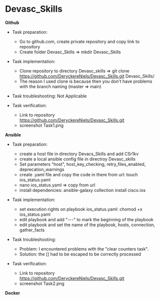 # Devasc_Skills
**Github**
* Task preparation:
    * Go to github.com, create private repository and copy link to repository
    * Create folder Devasc_Skills => mkdir Devasc_Skills
* Task implementation:
    * Clone repository to directory Devasc_skills => git clone https://github.com/DeryckereNiels/Devasc_Skills.git Devasc_Skills/
    * The reason I used clone is because then you don't have problems with the branch naming (master => main)

* Task troubleshooting: Not Applicable
* Task verification:  
    * Link to repository https://github.com/DeryckereNiels/Devasc_Skills.git
    * screenshot Task1.png

**Ansible**
* Task preparation:
    * create a host file in directory Devacs_Skills and add CSr1kv
    * create a local ansible config file in directroy Devasc_skills
    * Set parameters "host", host_key_checking, retry_files_enabled, deprecation_warnings
    * create .yaml file and copy the code in there from url: touch ios_status.yaml
    * nano ios_status.yaml => copy from url
    * install dependencies: ansible-galaxy collection install cisco.ios
    
* Task implementation:
    * set execution rights on playbook ios_status.yaml: chomod +x ios_status.yaml
    * edit playbook and add "---" to mark the beginning of the playbook
    * edit playbook and set the name of the playbook, hosts, connection, gather_facts
    

* Task troubleshooting:
    * Problem: I encountered problems with the "clear counters task".
    * Solution: the [] had to be escaped to be correctly processed
* Task verification:
    * Link to repository https://github.com/DeryckereNiels/Devasc_Skills.git
    * screenshot Task2.png

**Docker**

